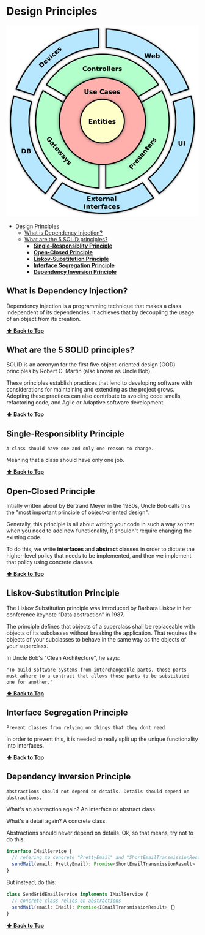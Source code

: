 # Design Principles

<link href="./ASSETS/STYLES.css" rel="stylesheet"></link>
<img src="./ASSETS/CLEAN-ARCHITECTURE.png" alt="Clean Archiytecture Diagram" class="logo"></img>

- [Design Principles](#design-principles)
  - [What is Dependency Injection?](#what-is-dependency-injection)
  - [What are the 5 SOLID principles?](#what-are-the-5-solid-principles)
    - [**Single-Responsiblity Principle**](#single-responsiblity-principle)
    - [**Open-Closed Principle**](#open-closed-principle)
    - [**Liskov-Substitution Principle**](#liskov-substitution-principle)
    - [**Interface Segregation Principle**](#interface-segregation-principle)
    - [**Dependency Inversion Principle**](#dependency-inversion-principle)

## What is **Dependency Injection**?

Dependency injection is a programming technique that makes a class independent of its dependencies. It achieves that by decoupling the usage of an object from its creation.

**[⬆ Back to Top](#design-principles)**

## What are the 5 **SOLID principles**?

SOLID is an acronym for the first five object-oriented design (OOD) principles by Robert C. Martin (also known as Uncle Bob).

These principles establish practices that lend to developing software with considerations for maintaining and extending as the project grows. Adopting these practices can also contribute to avoiding code smells, refactoring code, and Agile or Adaptive software development.

**[⬆ Back to Top](#design-principles)**

## **Single-Responsiblity Principle**

```quote
A class should have one and only one reason to change.
```

Meaning that a class should have only one job.

**[⬆ Back to Top](#design-principles)**

## **Open-Closed Principle**

Intially written about by Bertrand Meyer in the 1980s, Uncle Bob calls this the "most important principle of object-oriented design".

Generally, this principle is all about writing your code in such a way so that when you need to add new functionality, it shouldn't require changing the existing code.

To do this, we write **interfaces** and **abstract classes** in order to dictate the higher-level policy that needs to be implemented, and then we implement that policy using concrete classes.

**[⬆ Back to Top](#design-principles)**

## **Liskov-Substitution Principle**

The Liskov Substitution principle was introduced by Barbara Liskov in her conference keynote “Data abstraction” in 1987.

The principle defines that objects of a superclass shall be replaceable with objects of its subclasses without breaking the application. That requires the objects of your subclasses to behave in the same way as the objects of your superclass.

In Uncle Bob's "Clean Architecture", he says:

```quote
"To build software systems from interchangeable parts, those parts must adhere to a contract that allows those parts to be substituted one for another."
```

**[⬆ Back to Top](#design-principles)**

## **Interface Segregation Principle**

```quote
Prevent classes from relying on things that they dont need
```

In order to prevent this, it is needed to really split up the unique functionality into interfaces.

**[⬆ Back to Top](#design-principles)**

## **Dependency Inversion Principle**

```quote
Abstractions should not depend on details. Details should depend on abstractions.
```

What's an abstraction again? An interface or abstract class.

What's a detail again? A concrete class.

Abstractions should never depend on details. Ok, so that means, try not to do this:

```typescript
interface IMailService {
  // refering to concrete "PrettyEmail" and "ShortEmailTransmissionResult" from an abstraction
  sendMail(email: PrettyEmail): Promise<ShortEmailTransmissionResult>
}
```

But instead, do this:

```typescript
class SendGridEmailService implements IMailService {
  // concrete class relies on abstractions
  sendMail(email: IMail): Promise<IEmailTransmissionResult> {}
}
```

**[⬆ Back to Top](#design-principles)**
